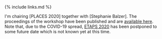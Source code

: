 ---
---

{% include links.md %}

I'm chairing [PLACES 2020] together with [Stephanie Balzer]. The
proceedings of the workshop have been published and are [available
here](https://cgi.cse.unsw.edu.au/~eptcs/content.cgi?PLACES2020).
Note that, due to the COVID-19 spread, [ETAPS
2020](https://etaps.org) has been postponed to some future date
which is not known yet at this time.
